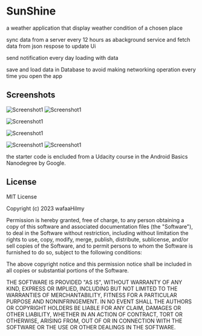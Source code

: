 # SunShine
a weather application that display weather condition of a chosen place 

sync data from a server every 12 hours as abackground service and fetch data from json respose to update Ui

send notification every day loading with data 

save and load data in Database to avoid making networking operation every time you open the app



Screenshots
-----------
![Screenshot1](sunShine/sunshine1.png) 
![Screenshot1](sunShine/sunshine2.png) 

![Screenshot1](sunShine/sunshine3.png) 

![Screenshot1](sunShine/sunshine4.png) 

![Screenshot1](sunShine/sunshine5.png) 
![Screenshot1](sunShine/sunshine6.png) 


the starter code is encluded from  a Udacity course in the Android Basics Nanodegree by Google.


License
-------

MIT License

Copyright (c) 2023 wafaaHilmy

Permission is hereby granted, free of charge, to any person obtaining a copy
of this software and associated documentation files (the "Software"), to deal
in the Software without restriction, including without limitation the rights
to use, copy, modify, merge, publish, distribute, sublicense, and/or sell
copies of the Software, and to permit persons to whom the Software is
furnished to do so, subject to the following conditions:

The above copyright notice and this permission notice shall be included in all
copies or substantial portions of the Software.

THE SOFTWARE IS PROVIDED "AS IS", WITHOUT WARRANTY OF ANY KIND, EXPRESS OR
IMPLIED, INCLUDING BUT NOT LIMITED TO THE WARRANTIES OF MERCHANTABILITY,
FITNESS FOR A PARTICULAR PURPOSE AND NONINFRINGEMENT. IN NO EVENT SHALL THE
AUTHORS OR COPYRIGHT HOLDERS BE LIABLE FOR ANY CLAIM, DAMAGES OR OTHER
LIABILITY, WHETHER IN AN ACTION OF CONTRACT, TORT OR OTHERWISE, ARISING FROM,
OUT OF OR IN CONNECTION WITH THE SOFTWARE OR THE USE OR OTHER DEALINGS IN THE
SOFTWARE.
